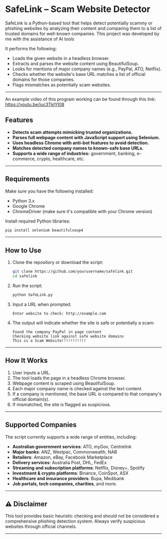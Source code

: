 # SafeLink – Scam Website Detector

SafeLink is a Python-based tool that helps detect potentially scammy or phishing websites by analyzing their content and comparing them to a list of trusted domains for well-known companies.
This project was developed by me with the assistance of AI tools

It performs the following:
- Loads the given website in a headless browser.
- Extracts and parses the website content using BeautifulSoup.
- Looks for mentions of major company names (e.g., PayPal, ATO, Netflix).
- Checks whether the website's base URL matches a list of official domains for those companies.
- Flags mismatches as potentially scam websites.

---

An example video of this program working can be found through this link:
https://youtu.be/iuc3TkIYI08

## Features

-  **Detects scam attempts mimicking trusted organizations.**
-  **Parses full webpage content with JavaScript support using Selenium.**
-  **Uses headless Chrome with anti-bot features to avoid detection.**
-  **Matches detected company names to known-safe base URLs.**
-  **Supports a wide range of industries:** government, banking, e-commerce, crypto, healthcare, etc.

---

## Requirements

Make sure you have the following installed:

- Python 3.x
- Google Chrome
- ChromeDriver (make sure it's compatible with your Chrome version)

Install required Python libraries:

```bash
pip install selenium beautifulsoup4
```

---

## How to Use

1. Clone the repository or download the script:

    ```bash
    git clone https://github.com/yourusername/safelink.git
    cd safelink
    ```

2. Run the script:

    ```bash
    python SafeLink.py
    ```

3. Input a URL when prompted:

    ```
    Enter website to check: http://example.com
    ```

4. The output will indicate whether the site is safe or potentially a scam:

    ```
    Found the company PayPal in page content
    Checking website link against safe website domains
    This is a Scam Website!!!!!!!!!!!
    ```

---

## How It Works

1. User inputs a URL.
2. The tool loads the page in a headless Chrome browser.
3. Webpage content is scraped using BeautifulSoup.
4. Each major company name is checked against the text content.
5. If a company is mentioned, the base URL is compared to that company's official domain(s).
6. If mismatched, the site is flagged as suspicious.

---

## Supported Companies

The script currently supports a wide range of entities, including:

- **Australian government services**: ATO, myGov, Centrelink
- **Major banks**: ANZ, Westpac, Commonwealth, NAB
- **Retailers**: Amazon, eBay, Facebook Marketplace
- **Delivery services**: Australia Post, DHL, FedEx
- **Streaming and subscription platforms**: Netflix, Disney+, Spotify
- **Investment & crypto platforms**: Binance, CoinSpot, ASX
- **Healthcare and insurance providers**: Bupa, Medibank
- **Job portals, tech companies, charities**, and more.

---

## ⚠️ Disclaimer

This tool provides basic heuristic checking and should not be considered a comprehensive phishing detection system. Always verify suspicious websites through official channels.

---

